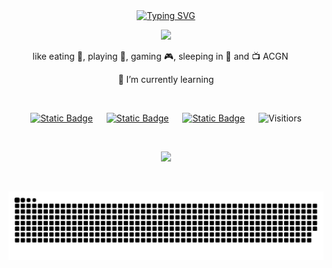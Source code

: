 <!--
**Daieenbo/Daieenbo** is a ✨ _special_ ✨ repository because its `README.md` (this file) appears on your GitHub profile.
-->

<div align=center>
 <div>
 <a href="https://git.io/typing-svg">
  <img src="https://readme-typing-svg.demolab.com?font=Ubuntu&size=25&pause=1000&center=true&random=false&width=435&lines=Hi+there%F0%9F%91%8B++It's+Diko;System.out.print(+%22+Hello+World+%22+)" alt="Typing SVG" />
 </a>
</div>


&nbsp;
 <picture>
  <img src="https://github.com/Daieenbo/Daieenbo/blob/output/how-to-start.gif">
 </picture>
&nbsp;

<div>
 like eating 🍉, playing 🏸, gaming 🎮, sleeping in 🛌 and 📺 ACGN &emsp;
 
 🌱 I’m currently learning
</div>

&nbsp;

 <div>
  <a href="https://space.bilibili.com/24459450"><img alt="Static Badge" src="https://img.shields.io/badge/Bilibili-B%E7%AB%99-ff69b4?link=https%3A%2F%2Fspace.bilibili.com%2F24459450"></a> &emsp; 
  <a href="https://www.zhihu.com/people/dai-wen-bo-34"><img alt="Static Badge" src="https://img.shields.io/badge/Zhihu-%E7%9F%A5%E4%B9%8E-blue?link=https%3A%2F%2Fwww.zhihu.com%2Fpeople%2Fdai-wen-bo-34"></a> &emsp; 
  <a href="https://blog.csdn.net/qq_38971938"><img alt="Static Badge" src="https://img.shields.io/badge/CSDN-%E8%AE%BA%E5%9D%9B-c32136"></a> &emsp;
  <img src="https://komarev.com/ghpvc/?username=Daieenbo&label=Views&color=529e4e&style=flat" alt="Visitiors">
 </div>

&nbsp;

 <div>
  <img src="https://github-readme-stats.vercel.app/api?username=Daieenbo&theme=radical">
 </div>

&nbsp;

 ![](https://raw.githubusercontent.com/Daieenbo/Daieenbo/output/github-contribution-grid-snake-dark.svg)

</dev>

